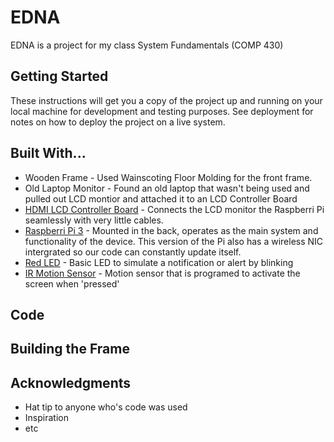 # **EDNA**

EDNA is a project for my class System Fundamentals (COMP 430)

## Getting Started

These instructions will get you a copy of the project up and running on your local machine for development and testing purposes. See deployment for notes on how to deploy the project on a live system.


## Built With...
* Wooden Frame - Used Wainscoting Floor Molding for the front frame.
* Old Laptop Monitor - Found an old laptop that wasn't being used and pulled out LCD montior and attached it to an LCD Controller Board
* [HDMI LCD Controller Board](https://www.amazon.com/gp/product/B01NGZHVGA/ref=oh_aui_detailpage_o00_s00?ie=UTF8&psc=1) - Connects the LCD monitor the Raspberri Pi seamlessly with very little cables.
* [Raspberri Pi 3](https://www.raspberrypi.org/products/raspberry-pi-3-model-b/) - Mounted in the back, operates as the main system and functionality of the device. This version of the Pi also has a wireless NIC intergrated so our code can constantly update itself. 
* [Red LED]() - Basic LED to simulate a notification or alert by blinking
* [IR Motion Sensor]() - Motion sensor that is programed to activate the screen when 'pressed'

## Code


## Building the Frame


## Acknowledgments

* Hat tip to anyone who's code was used
* Inspiration
* etc
